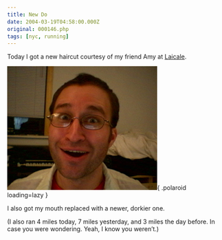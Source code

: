 ```yaml
---
title: New Do
date: 2004-03-19T04:58:00.000Z
original: 000146.php
tags: [nyc, running]
---
```


Today I got a new haircut courtesy of my friend Amy at <a href="http://www.laicale.com">Laicale</a>.

![img](./newdo.jpg){ .polaroid loading=lazy }

I also got my mouth replaced with a newer, dorkier one.

(I also ran 4 miles today, 7 miles yesterday, and 3 miles the day before. In case you were wondering. Yeah, I know you weren’t.)
